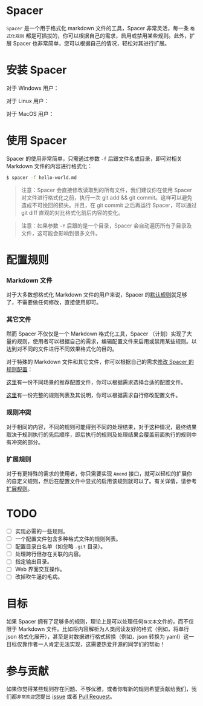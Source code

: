 # Spacer

`Spacer` 是一个用于格式化 markdown 文件的工具，Spacer 非常灵活，每一条 `格式化规则` 都是可插拔的，你可以根据自己的需求，启用或禁用某些规则。此外，扩展 Spacer 也非常简单，您可以根据自己的情况，轻松对其进行扩展。

# 安装 Spacer

对于 Windows 用户：

对于 Linux 用户：

对于 MacOS 用户：

# 使用 Spacer

Spacer 的使用非常简单，只需通过参数 `-f` 后跟文件名或目录，即可对相关 Markdown 文件的内容进行格式化：

```bash
$ spacer -f hello-world.md
```

> 注意：Spacer 会直接修改读取到的所有文件，我们建议你在使用 Spacer 对文件进行格式化之前，执行一次 git add && git commit。这样可以避免造成不可挽回的损失。并且，在 git commit 之后再运行 Spacer，可以通过 git diff 直观的对比格式化前后内容的变化。

> 注意：如果参数 `-f` 后跟的是一个目录，Spacer 会自动遍历所有子目录及文件，这可能会影响到很多文件。

# 配置规则

### Markdown 文件

对于大多数想格式化 Markdown 文件的用户来说，Spacer 的[默认规则](rule-best-practice.md#Spacer-的默认规则)就足够了，不需要做任何修改，直接使用即可。

### 其它文件

然而 Spacer 不仅仅是一个 Markdown 格式化工具，Spacer （计划）实现了大量的规则，使用者可以根据自己的需求，编辑配置文件来启用或禁用某些规则。以达到对不同的文件进行不同效果格式化的目的。

对于特殊的 Markdown 文件和其它文件，你可以根据自己的需求[修改 Spacer 的规则配置](rule-setup.md)：

[这里](rule-best-practice.md#不同场景推荐的规则组合)有一份不同场景的推荐配置文件，你可以根据需求选择合适的配置文件。

[这里](rule-full.md)有一份完整的规则列表及其说明，你可以根据需求自行修改配置文件。

### 规则冲突

对于相同的内容，不同的规则可能得到不同的处理结果，对于这种情况，最终结果取决于规则执行的先后顺序，即后执行的规则及处理结果会覆盖前面执行的规则中有冲突的部分。

### 扩展规则

对于有更特殊的需求的使用者，你只需要实现 `Amend` 接口，就可以轻松的扩展你的自定义规则，然后在配置文件中显式的启用该规则就可以了。有关详情，请参考[扩展规则](rule-extend.md)。

# TODO

- [ ] 实现必需的一些规则。
- [ ] 一个配置文件包含多种格式文件的规则列表。
- [ ] 配置目录白名单（如忽略 `.git` 目录）。
- [ ] 处理跨行但存在关联的内容。
- [ ] 指定输出目录。
- [ ] Web 界面交互操作。
- [ ] 改掉吹牛逼的毛病。

# 目标

如果 Spacer 拥有了足够多的规则，理论上是可以处理任何`存文本`文件的，而不仅限于 Markdown 文件。比如将内容解析为人类阅读友好的格式（例如，将单行 json 格式化展开），甚至是对数据进行格式转换（例如，json 转换为 yaml）这一目标仅靠作者一人肯定无法实现，这需要热爱开源的同学们的帮助！  

# 参与贡献

如果你觉得某些规则存在问题、不够优雅，或者你有新的规则希望贡献给我们，我们都`非常欢迎`您提出 [issue](https://gorda.io/spacer/issues) 或者 [Pull Request](https://gorda.io/spacer/pulls)。
